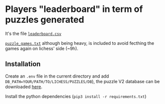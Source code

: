 # Players "leaderboard" in term of puzzles generated

It's the file [`leaderboard.csv`](https://github.com/kraktus/AreMyGamesInLichessPuzzles/blob/master/leaderboard.csv)

[`puzzle_games.txt`](https://github.com/kraktus/AreMyGamesInLichessPuzzles/blob/master/puzzle_games.txt) although being heavy, is included to avoid fecthing the games again on lichess' side (~9h).


## Installation

Create an `.env` file in the current directory and add `DB_PATH=YOUR/PATH/TO/LICHESS/PUZZLES/DB`), the puzzle V2 database can be downloaded [here](https://database.lichess.org/#puzzles).

Install the python dependencies (`pip3 install -r requirements.txt`)